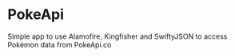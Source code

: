 # PokeApi
Simple app to use Alamofire, Kingfisher and SwiftyJSON to access Pokémon data from PokeApi.co
